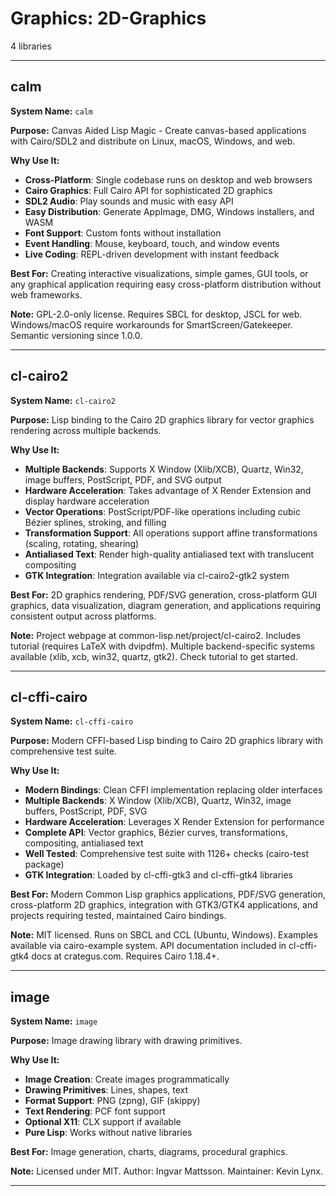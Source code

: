 # Graphics: 2D-Graphics

4 libraries

---

## calm

**System Name:** `calm`

**Purpose:** Canvas Aided Lisp Magic - Create canvas-based applications with Cairo/SDL2 and distribute on Linux, macOS, Windows, and web.

**Why Use It:**
- **Cross-Platform**: Single codebase runs on desktop and web browsers
- **Cairo Graphics**: Full Cairo API for sophisticated 2D graphics
- **SDL2 Audio**: Play sounds and music with easy API
- **Easy Distribution**: Generate AppImage, DMG, Windows installers, and WASM
- **Font Support**: Custom fonts without installation
- **Event Handling**: Mouse, keyboard, touch, and window events
- **Live Coding**: REPL-driven development with instant feedback

**Best For:** Creating interactive visualizations, simple games, GUI tools, or any graphical application requiring easy cross-platform distribution without web frameworks.

**Note:** GPL-2.0-only license. Requires SBCL for desktop, JSCL for web. Windows/macOS require workarounds for SmartScreen/Gatekeeper. Semantic versioning since 1.0.0.

---


## cl-cairo2

**System Name:** `cl-cairo2`

**Purpose:** Lisp binding to the Cairo 2D graphics library for vector graphics rendering across multiple backends.

**Why Use It:**
- **Multiple Backends**: Supports X Window (Xlib/XCB), Quartz, Win32, image buffers, PostScript, PDF, and SVG output
- **Hardware Acceleration**: Takes advantage of X Render Extension and display hardware acceleration
- **Vector Operations**: PostScript/PDF-like operations including cubic Bézier splines, stroking, and filling
- **Transformation Support**: All operations support affine transformations (scaling, rotating, shearing)
- **Antialiased Text**: Render high-quality antialiased text with translucent compositing
- **GTK Integration**: Integration available via cl-cairo2-gtk2 system

**Best For:** 2D graphics rendering, PDF/SVG generation, cross-platform GUI graphics, data visualization, diagram generation, and applications requiring consistent output across platforms.

**Note:** Project webpage at common-lisp.net/project/cl-cairo2. Includes tutorial (requires LaTeX with dvipdfm). Multiple backend-specific systems available (xlib, xcb, win32, quartz, gtk2). Check tutorial to get started.

---


## cl-cffi-cairo

**System Name:** `cl-cffi-cairo`

**Purpose:** Modern CFFI-based Lisp binding to Cairo 2D graphics library with comprehensive test suite.

**Why Use It:**
- **Modern Bindings**: Clean CFFI implementation replacing older interfaces
- **Multiple Backends**: X Window (Xlib/XCB), Quartz, Win32, image buffers, PostScript, PDF, SVG
- **Hardware Acceleration**: Leverages X Render Extension for performance
- **Complete API**: Vector graphics, Bézier curves, transformations, compositing, antialiased text
- **Well Tested**: Comprehensive test suite with 1126+ checks (cairo-test package)
- **GTK Integration**: Loaded by cl-cffi-gtk3 and cl-cffi-gtk4 libraries

**Best For:** Modern Common Lisp graphics applications, PDF/SVG generation, cross-platform 2D graphics, integration with GTK3/GTK4 applications, and projects requiring tested, maintained Cairo bindings.

**Note:** MIT licensed. Runs on SBCL and CCL (Ubuntu, Windows). Examples available via cairo-example system. API documentation included in cl-cffi-gtk4 docs at crategus.com. Requires Cairo 1.18.4+.

---


## image

**System Name:** `image`

**Purpose:** Image drawing library with drawing primitives.

**Why Use It:**
- **Image Creation**: Create images programmatically
- **Drawing Primitives**: Lines, shapes, text
- **Format Support**: PNG (zpng), GIF (skippy)
- **Text Rendering**: PCF font support
- **Optional X11**: CLX support if available
- **Pure Lisp**: Works without native libraries

**Best For:** Image generation, charts, diagrams, procedural graphics.

**Note:** Licensed under MIT. Author: Ingvar Mattsson. Maintainer: Kevin Lynx.

---


